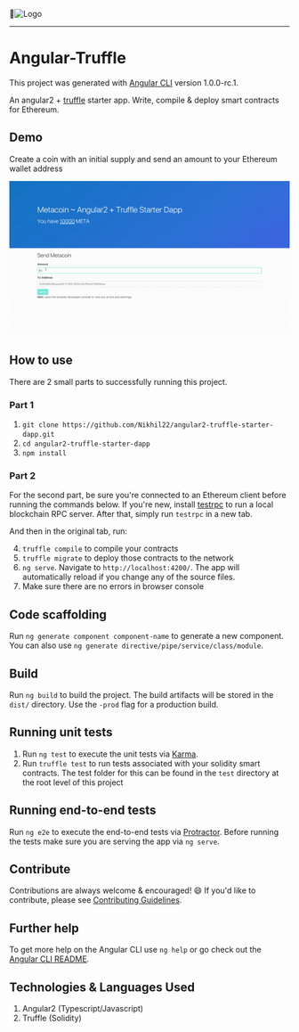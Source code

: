 ![Logo](src/asses/logo.png)

-----------------------

# Angular-Truffle

This project was generated with [Angular CLI](https://github.com/angular/angular-cli) version 1.0.0-rc.1.

An angular2 + [truffle](https://github.com/trufflesuite/truffle) starter app. Write, compile & deploy smart contracts for Ethereum.

## Demo
Create a coin with an initial supply and send an amount to your Ethereum wallet address

![demo](src/assets/demo.gif)

## How to use
There are 2 small parts to successfully running this project.

### Part 1

1. `git clone https://github.com/Nikhil22/angular2-truffle-starter-dapp.git`
2. `cd angular2-truffle-starter-dapp`
3. `npm install`

### Part 2
For the second part, be sure you're connected to an Ethereum client before running the commands below. If you're new, install [testrpc](https://github.com/ethereumjs/testrpc) to run a local blockchain RPC server. After that, simply run `testrpc` in a new tab.

And then in the original tab, run:

4. `truffle compile` to compile your contracts
5. `truffle migrate` to deploy those contracts to the network
6. `ng serve`. Navigate to `http://localhost:4200/`. The app will automatically reload if you change any of the source files.
7. Make sure there are no errors in browser console

## Code scaffolding

Run `ng generate component component-name` to generate a new component. You can also use `ng generate directive/pipe/service/class/module`.

## Build

Run `ng build` to build the project. The build artifacts will be stored in the `dist/` directory. Use the `-prod` flag for a production build.

## Running unit tests

1. Run `ng test` to execute the unit tests via [Karma](https://karma-runner.github.io).
2. Run `truffle test` to run tests associated with your solidity smart contracts. The test folder for this can be found in the `test` directory at the root level of this project

## Running end-to-end tests

Run `ng e2e` to execute the end-to-end tests via [Protractor](http://www.protractortest.org/).
Before running the tests make sure you are serving the app via `ng serve`.

## Contribute

Contributions are always welcome & encouraged! :smile: If you'd like to contribute, please see [Contributing Guidelines](CONTRIBUTE.md).

## Further help

To get more help on the Angular CLI use `ng help` or go check out the [Angular CLI README](https://github.com/angular/angular-cli/blob/master/README.md).

## Technologies & Languages Used
1. Angular2 (Typescript/Javascript)
2. Truffle (Solidity)
